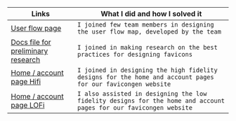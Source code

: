 
| Links                           | What I did and how I solved it                                                                                              |
| ------------------------------ | -------------------------------------------------------------------------------------------------------- |
|  <a href="https://www.figma.com/file/CztssFIRdmmxlyuFabNlDn/Favicon-gen_61-User-flow?node-id=0%3A1" target="_blank">User flow page </a>    | `I joined few team members in designing the user flow map, developed by the team`
|  <a href="https://www.figma.com/file/HLYAbHntWLXZLkDMTBlLgp/Generator-page-High-Fidelity-Wire-Frames?node-id=0%3A1" target="_blank">Docs file for preliminary research</a>    | `I joined in making research on the best practices for designing favicons`
|  <a href="https://www.figma.com/file/DweaWpKCBGNgskslK9wAFI/FaviconGen_61-Account-page-hifi?node-id=0%3A1" target="_blank">Home / account page Hifi</a>    | `I joined in designing the high fidelity designs for the home and account pages for our favicongen website`
|  <a href="https://www.figma.com/file/TOF7KxgiQjNQmTBgPM2zwO/Untitled?node-id=0%3A1" target="_blank">Home / account page LOFi</a>    | `I also assisted in designing the low fidelity designs for the home and account pages for our favicongen website`
